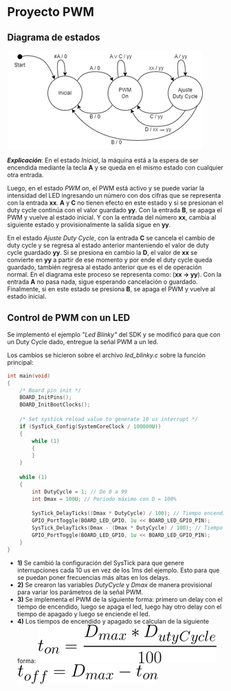 # Proyecto PWM
## Diagrama de estados
![Diagrama tipo Mealy](DiagramaDeEstados.png)

***Explicación***: 
En el estado _Inicial_, la máquina está a la espera de ser encendida mediante la tecla **A** y se queda en el mismo estado con cualquier otra entrada. 

Luego, en el estado _PWM on_, el PWM está activo y se puede variar la intensidad del LED ingresando un número con dos cifras que se representa con la entrada **xx**. **A** y **C** no tienen efecto en este estado y si se presionan el duty cycle continúa con el valor guardado **yy**. Con la entrada **B**, se apaga el PWM y vuelve al estado inicial. Y con la entrada del número **xx**, cambia al siguiente estado y provisionalmente la salida sigue en **yy**.

En el estado _Ajuste Duty Cycle_, con la entrada **C** se cancela el cambio de duty cycle y se regresa al estado anterior manteniendo el valor de duty cycle guardado **yy**. Si se presiona en cambio la **D**, el valor de **xx** se convierte en **yy** a partir de ese momento y por ende el duty cycle queda guardado, también regresa al estado anterior que es el de operación normal. En el diagrama este proceso se representa como: (**xx -> yy**). Con la entrada **A** no pasa nada, sigue esperando cancelación o guardado. Finalmente, si en este estado se presiona **B**, se apaga el PWM y vuelve al estado inicial.

## Control de PWM con un LED

Se implementó el ejemplo *"Led Blinky"* del SDK y se modificó para que con un Duty Cycle dado, entregue la señal PWM a un led.

Los cambios se hicieron sobre el archivo *led_blinky.c* sobre la función principal:

```c
int main(void)
{
    /* Board pin init */
    BOARD_InitPins();
    BOARD_InitBootClocks();

    /* Set systick reload value to generate 10 us interrupt */
    if (SysTick_Config(SystemCoreClock / 100000U))
    {
        while (1)
        {
        }
    }

    while (1)
    {
    	int DutyCycle = 1; // De 0 a 99
    	int Dmax = 100U; // Periodo máximo con D = 100%

    	SysTick_DelayTicks((Dmax * DutyCycle) / 100); // Tiempo encendido
        GPIO_PortToggle(BOARD_LED_GPIO, 1u << BOARD_LED_GPIO_PIN);
        SysTick_DelayTicks(Dmax - (Dmax * DutyCycle) / 100); // Tiempo apagado
        GPIO_PortToggle(BOARD_LED_GPIO, 1u << BOARD_LED_GPIO_PIN);
    }
}
```

- **1)** Se cambió la configuración del SysTick para que genere interrupciones cada 10 us en vez de los 1ms del ejemplo. Esto para que se puedan poner frecuencias más altas en los delays.
- **2)** Se crearon las variables *DutyCycle* y *Dmax* de manera provisional para variar los parámetros de la señal PWM.
- **3)** Se implementa el PWM de la siguiente forma: primero un delay con el tiempo de encendido, luego se apaga el led, luego hay otro delay con el tiempo de apagado y luego se enciende el led.
- **4)** Los tiempos de encendido y apagado se calculan de la siguiente forma:
![ton](CodeCogsEqn.png)
![toff](CodeCogsEqn2.png)
